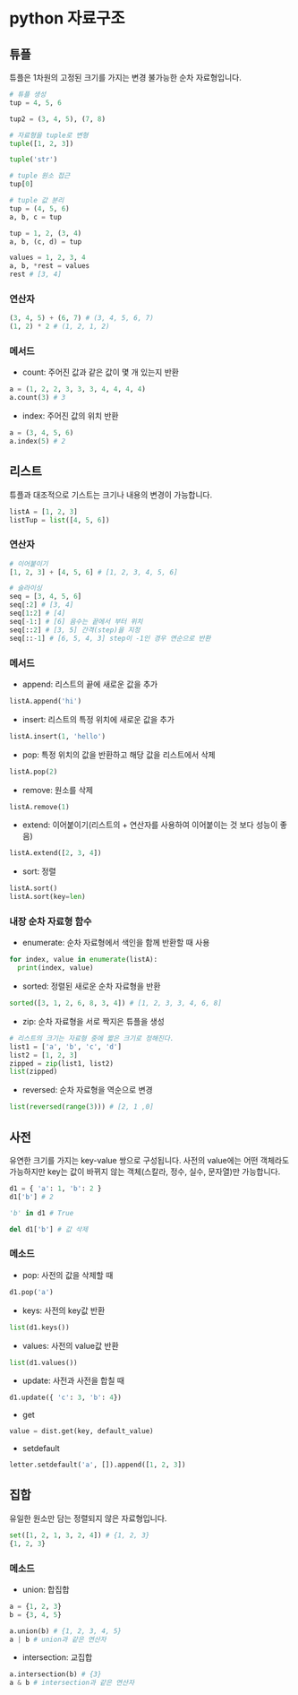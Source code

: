 # python 자료구조

## 튜플

튜플은 1차원의 고정된 크기를 가지는 변경 불가능한 순차 자료형입니다.

```python
# 튜플 생성
tup = 4, 5, 6

tup2 = (3, 4, 5), (7, 8)
```

```python
# 자료형을 tuple로 변형
tuple([1, 2, 3])

tuple('str')
```

```python
# tuple 원소 접근
tup[0]

# tuple 값 분리
tup = (4, 5, 6)
a, b, c = tup

tup = 1, 2, (3, 4)
a, b, (c, d) = tup

values = 1, 2, 3, 4
a, b, *rest = values
rest # [3, 4]
```

### 연산자

```python
(3, 4, 5) + (6, 7) # (3, 4, 5, 6, 7)
(1, 2) * 2 # (1, 2, 1, 2)
```

### 메서드

* count: 주어진 값과 같은 값이 몇 개 있는지 반환

```python
a = (1, 2, 2, 3, 3, 3, 4, 4, 4, 4)
a.count(3) # 3
```

* index: 주어진 값의 위치 반환

```python
a = (3, 4, 5, 6)
a.index(5) # 2
```

## 리스트

튜플과 대조적으로 기스트는 크기나 내용의 변경이 가능합니다.

```python
listA = [1, 2, 3]
listTup = list([4, 5, 6])
```

### 연산자

```python
# 이어붙이기
[1, 2, 3] + [4, 5, 6] # [1, 2, 3, 4, 5, 6]

# 슬라이싱
seq = [3, 4, 5, 6]
seq[:2] # [3, 4]
seq[1:2] # [4]
seq[-1:] # [6] 음수는 끝에서 부터 위치
seq[::2] # [3, 5] 간격(step)을 지정
seq[::-1] # [6, 5, 4, 3] step이 -1인 경우 연순으로 반환
```

### 메서드

* append: 리스트의 끝에 새로운 값을 추가

```python
listA.append('hi')
```

* insert: 리스트의 특정 위치에 새로운 값을 추가

```python
listA.insert(1, 'hello')
```

* pop: 특정 위치의 값을 반환하고 해당 값을 리스트에서 삭제

```python
listA.pop(2)
```

* remove: 원소를 삭제

```python
listA.remove(1)
```

* extend: 이어붙이기(리스트의 + 연산자를 사용하여 이어붙이는 것 보다 성능이 좋음)

```python
listA.extend([2, 3, 4])
```

* sort: 정렬

```python
listA.sort()
listA.sort(key=len)
```

### 내장 순차 자료형 함수

* enumerate: 순차 자료형에서 색인을 함께 반환할 때 사용

```python
for index, value in enumerate(listA):
  print(index, value)
```

* sorted: 정렬된 새로운 순차 자료형을 반환

```python
sorted([3, 1, 2, 6, 8, 3, 4]) # [1, 2, 3, 3, 4, 6, 8]
```

* zip: 순차 자료형을 서로 짝지은 튜플을 생성

```python
# 리스트의 크기는 자료형 중에 짧은 크기로 정해진다.
list1 = ['a', 'b', 'c', 'd']
list2 = [1, 2, 3]
zipped = zip(list1, list2)
list(zipped)
```

* reversed: 순차 자료형을 역순으로 변경

```python
list(reversed(range(3))) # [2, 1 ,0]
```

## 사전

유연한 크기를 가지는 key-value 쌍으로 구성됩니다.
사전의 value에는 어떤 객체라도 가능하지만 key는 값이 바뀌지 않는 객체(스칼라, 정수, 실수, 문자열)만 가능합니다.

```python
d1 = { 'a': 1, 'b': 2 }
d1['b'] # 2

'b' in d1 # True

del d1['b'] # 값 삭제
```

### 메소드

* pop: 사전의 값을 삭제할 때

```python
d1.pop('a')
```

* keys: 사전의 key값 반환

```python
list(d1.keys())
```

* values: 사전의 value값 반환

```python
list(d1.values())
```

* update: 사전과 사전을 합칠 때

```python
d1.update({ 'c': 3, 'b': 4})
```

* get

```python
value = dist.get(key, default_value)
```

* setdefault

```python
letter.setdefault('a', []).append([1, 2, 3])
```

## 집합

유일한 원소만 담는 정렬되지 않은 자료형입니다.

```python
set([1, 2, 1, 3, 2, 4]) # {1, 2, 3}
{1, 2, 3}
```

### 메소드

* union: 합집합

```python
a = {1, 2, 3}
b = {3, 4, 5}

a.union(b) # {1, 2, 3, 4, 5}
a | b # union과 같은 연산자
```

* intersection: 교집합

```python
a.intersection(b) # {3}
a & b # intersection과 같은 연산자
```
